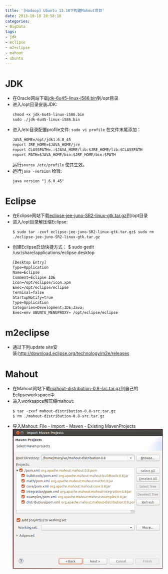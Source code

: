```yaml
---
title: '[Hadoop] Ubuntu 13.10下构建Mahout项目'
date: 2013-10-18 20:58:18
categories: 
- BigData
tags: 
- jdk
- eclipse
- m2eclipse
- mahout
- ubuntu
---
```

# JDK

- 在Oracle网站下载[jdk-6u45-linux-i586.bin](http://www.oracle.com/technetwork/java/javase/downloads/java-archive-downloads-javase6-419409.html#jdk-6u45-oth-JPR)到/opt目录
- 进入/opt目录安装JDK:
  ```
  chmod +x jdk-6u45-linux-i586.bin
  sudo ./jdk-6u45-linux-i586.bin
  ```
- 进入/etc目录配置profile文件:
  `sudo vi profile` 在文件末尾添加：
  ```
  JAVA_HOME=/opt/jdk1.6.0_45
  export JRE_HOME=$JAVA_HOME/jre
  export CLASSPATH=.:$JAVA_HOME/lib:$JRE_HOME/lib:$CLASSPATH
  export PATH=$JAVA_HOME/bin:$JRE_HOME/bin:$PATH
  ```
  运行`source /etc/profile` 使其生效。
- 运行`java -version` 检验:
  ```
  java version "1.6.0_45"
  ```

# Eclipse

- 在Eclipse网站下载[eclipse-jee-juno-SR2-linux-gtk.tar.gz](http://www.eclipse.org/downloads/index-developer.php)到/opt目录
- 进入/opt目录解压缩Eclipse:
  ```
  $ sudo tar -zxvf eclipse-jee-juno-SR2-linux-gtk.tar.gz$ sudo rm ./eclipse-jee-juno-SR2-linux-gtk.tar.gz
  ```
- 创建Eclipse启动快捷方式：
  $ sudo gedit /usr/share/applications/eclipse.desktop
  ```
  [Desktop Entry]
  Type=Application
  Name=Eclipse
  Comment=Eclipse IDE
  Icon=/opt/eclipse/icon.xpm
  Exec=/opt/eclipse/eclipse
  Terminal=false
  StartupNotify=true
  Type=Application
  Categories=Development;IDE;Java;
  Exec=env UBUNTU_MENUPROXY= /opt/eclipse/eclipse  
  ```

# m2eclipse

- 通过下列update site安装:http://download.eclipse.org/technology/m2e/releases

# Mahout

- 在Mahout网站下载[mahout-distribution-0.8-src.tar.gz](http://archive.apache.org/dist/mahout/0.8/mahout-distribution-0.8-src.tar.gz)到自己的Eclipseworkspace中
- 进入worksapce解压缩mahout:
  ```
  $ tar -zxvf mahout-distribution-0.8-src.tar.gz
  $ rm ./mahout-distribution-0.8-src.tar.gz
  ```
- 导入Mahout: File - Import - Maven - Existing MavenProjects
  ![[Hadoop] Ubuntu 13.10下构建Mahout项目](/images/2013/10/0026uWfMty6FUNRdilyc8.png)